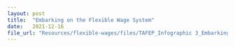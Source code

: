 ```yaml
---
layout: post
title:  "Embarking on the Flexible Wage System"
date:   2021-12-16
file_url: "Resources/flexible-wages/files/TAFEP_Infographic 3_Embarking on the Flexible Wage System-1.png"
---
```

